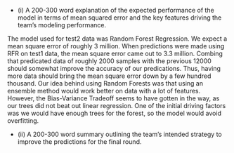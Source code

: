 - (i) A 200-300 word explanation of the expected performance of the model in terms of mean
squared error and the key features driving the team’s modeling performance.

The model used for test2 data was Random Forest Regression. We expect a mean square error of roughly 3 million. When predictions were made using RFR on test1 data, the mean square error came out to 3.3 million. Combing that predicated data of roughly 2000 samples with the previous 12000 should somewhat improve the accuracy of our predications. Thus, having more data should bring the mean square error down by a few hundred thousand. Our idea behind using Random Forests was that using an ensemble method would work better on data with a lot of features. However, the Bias-Variance Tradeoff seems to have gotten in the way, as our trees did not beat out linear regression. One of the initial driving factors was we would have enough trees for the forest, so the model would avoid overfitting.



- (ii) A 200-300 word summary outlining the team’s intended strategy to improve the predictions
for the final round.

